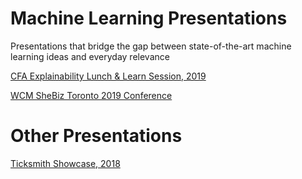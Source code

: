 # Machine Learning Presentations

Presentations that bridge the gap between state-of-the-art machine learning ideas and everyday relevance

[CFA Explainability Lunch & Learn Session, 2019](20190325_CFA_Explainability_LunchAndLearn/README.md)

[WCM SheBiz Toronto 2019 Conference](20191129_WCM_SheBiz_Conference/README.md)

# Other Presentations

[Ticksmith Showcase, 2018](20180501_Ticksmith_Showcase/README.md)
